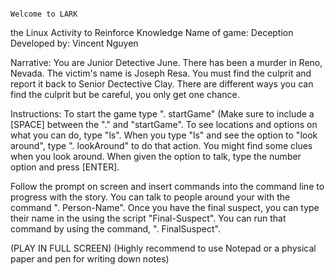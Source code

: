 




							      					                                                                              Welcome to LARK 
 the Linux Activity to Reinforce Knowledge
 Name of game: Deception 
 Developed by: Vincent Nguyen 
 
Narrative: You are Junior Detective June. There has been a murder in Reno, Nevada. The victim's name is Joseph Resa. 
You must find the culprit and report it back to Senior Dectective Clay. There are different ways you can find the
culprit but be careful, you only get one chance. 
 
Instructions: To start the game type ". startGame" (Make sure to include a [SPACE] between the "." and "startGame".
To see locations and options on what you can do, type "ls". When you type "ls" and see the option to "look around",
type ". lookAround" to do that action. You might find some clues when you look around. When given the option to talk,
type the number option and press [ENTER]. 

Follow the prompt on screen and insert commands into the command line to progress with the story. You can talk to 
people around your with the command ". Person-Name". Once you have the final suspect, you can type their name in the 
using the script "Final-Suspect". You can run that command by using the command, ". FinalSuspect".
													


(PLAY IN FULL SCREEN)
(Highly recommend to use Notepad or a physical paper and pen for writing down notes) 
 
 




